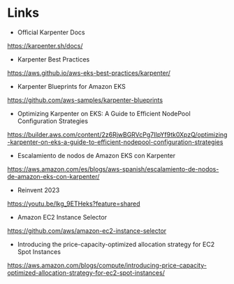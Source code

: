 # Links

- Official Karpenter Docs  

<https://karpenter.sh/docs/>

- Karpenter Best Practices  

<https://aws.github.io/aws-eks-best-practices/karpenter/>

- Karpenter Blueprints for Amazon EKS  

<https://github.com/aws-samples/karpenter-blueprints>

- Optimizing Karpenter on EKS: A Guide to Efficient NodePool Configuration Strategies

<https://builder.aws.com/content/2z6RjwBGRVcPg7IIpYf9tk0XpzQ/optimizing-karpenter-on-eks-a-guide-to-efficient-nodepool-configuration-strategies>

- Escalamiento de nodos de Amazon EKS con Karpenter  

<https://aws.amazon.com/es/blogs/aws-spanish/escalamiento-de-nodos-de-amazon-eks-con-karpenter/>

- Reinvent 2023

<https://youtu.be/lkg_9ETHeks?feature=shared>

- Amazon EC2 Instance Selector

<https://github.com/aws/amazon-ec2-instance-selector>

- Introducing the price-capacity-optimized allocation strategy for EC2 Spot Instances

<https://aws.amazon.com/blogs/compute/introducing-price-capacity-optimized-allocation-strategy-for-ec2-spot-instances/>
